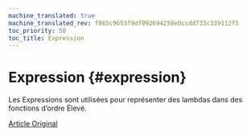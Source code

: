 ```yaml
---
machine_translated: true
machine_translated_rev: f865c9653f9df092694258e0ccdd733c339112f5
toc_priority: 58
toc_title: Expression
---
```


# Expression {#expression}

Les Expressions sont utilisées pour représenter des lambdas dans des fonctions d’ordre Élevé.

[Article Original](https://clickhouse.tech/docs/en/data_types/special_data_types/expression/) <!--hide-->
